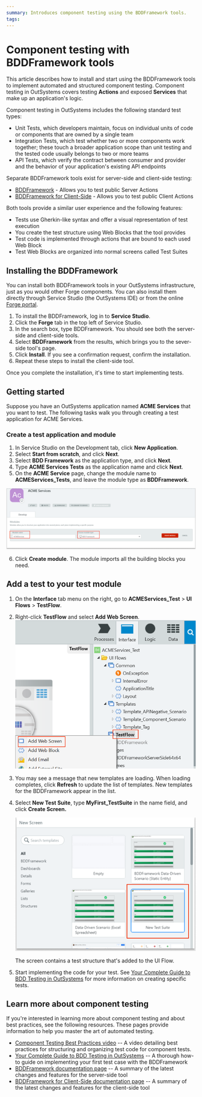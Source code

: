 ```yaml
---
summary: Introduces component testing using the BDDFramework tools.
tags: 
---
```


# Component testing with BDDFramework tools
 
This article describes how to install and start using the BDDFramework tools to implement automated and structured component testing. Component testing in OutSystems covers testing **Actions** and exposed **Services** that make up an application's logic. 

Component testing in OutSystems includes the following standard test types:

* Unit Tests, which developers maintain, focus on individual units of code or components that are owned by a single team
* Integration Tests, which test whether two or more components work together; these touch a broader application scope than unit testing and the tested code usually belongs to two or more teams
* API Tests, which verify the contract between consumer and provider and the behavior of your application's existing API endpoints

Separate BDDFramework tools exist for server-side and client-side testing:

* [BDDFramework](https://www.outsystems.com/forge/Component_Documentation.aspx?ProjectId=1201&ProjectName=bddframework) - Allows you to test public Server Actions
* [BDDFramework for Client-Side](https://www.outsystems.com/forge/component-overview/10917/bddframework-client-side) - Allows you to test public Client Actions

Both tools provide a similar user experience and the following features:

* Tests use Gherkin-like syntax and offer a visual representation of test execution
* You create the test structure using Web Blocks that the tool provides
* Test code is implemented through actions that are bound to each used Web Block
* Test Web Blocks are organized into normal screens called Test Suites

## Installing the BDDFramework

You can install both BDDFramework tools in your OutSystems infrastructure, just as you would other Forge components. You can also install them directly through Service Studio (the OutSystems IDE) or from the online [Forge portal](https://www.outsystems.com/forge/).

1. To install the BDDFramework, log in to **Service Studio**.
2. Click the **Forge** tab in the top left of Service Studio.
3. In the search box, type BDDFramework. You should see both the server-side and client-side tools.
4. Select **BDDFramework** from the results, which brings you to the sever-side tool's page.
5. Click **Install**. If you see a confirmation request, confirm the installation.
6. Repeat these steps to install the client-side tool.

Once you complete the installation, it's time to start implementing tests.

## Getting started 

Suppose you have an OutSystems application named **ACME Services** that you want to test. The following tasks walk you through creating a test application for ACME Services.

### Create a test application and module

1. In Service Studio on the Development tab, click **New Application**.
2. Select **Start from scratch**, and click **Next**.
3. Select **BDD Framework** as the application type, and click **Next**.
4. Type **ACME Services Tests** as the application name and click **Next**.
5. On the **ACME Service** page, change the module name to **ACMEServices_Tests**, and leave the module type as **BDDFramework**.

![](images/create-bdd-module.png)

6. Click **Create module**. The module imports all the building blocks you need.

## Add a test to your test module

1. On the **Interface** tab menu on the right, go to **ACMEServices_Test** > **UI Flows** > **TestFlow**.  

2. Right-click **TestFlow** and select **Add Web Screen**.
    ![](images/testflow-1.png)

3. You may see a message that new templates are loading. When loading completes, click **Refresh** to update the list of templates. New templates for the BDDFramework appear in the list.

4. Select **New Test Suite**, type **MyFirst_TestSuite** in the name field, and click **Create Screen.**
 
     ![](images/new-test-suite.png)

    The screen contains a test structure that's added to the UI Flow.

12. Start implementing the code for your test. See [Your Complete Guide to BDD Testing in OutSystems](https://www.outsystems.com/blog/posts/bdd-testing/) for more information on creating specific tests.

## Learn more about component testing

If you're interested in learning more about component testing and about best practices, see the following resources. These pages provide information to help you master the art of automated testing.

* [Component Testing Best Practices video](https://www.outsystems.com/training/courses/180/component-testing/?LearningPathId=10) -- A video detailing best practices for structuring and organizing test code for component tests.
* [Your Complete Guide to BDD Testing in OutSystems](https://www.outsystems.com/blog/posts/bdd-testing/) -- A thorough how-to guide on implementing your first test case with the BDDFramework 
* [BDDFramework documentation page](https://www.outsystems.com/forge/Component_Documentation.aspx?ProjectId=1201&ProjectName=bddframework) -- A summary of the latest changes and features for the server-side tool
* [BDDFramework for Client-Side documentation page]( https://www.outsystems.com/forge/Component_Documentation.aspx?ProjectId=10917&ProjectName=bddframework-client-side) -- A summary of the latest changes and features for the client-side tool
